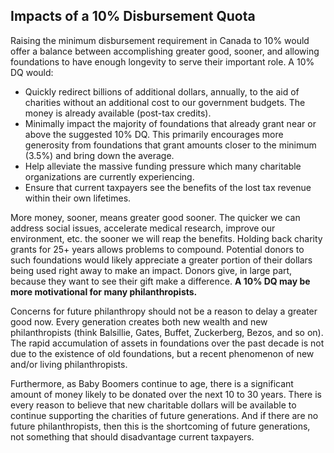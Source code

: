 ## Impacts of a 10% Disbursement Quota

Raising the minimum disbursement requirement in Canada to 10% would offer a balance between accomplishing greater good, sooner, and allowing foundations to have enough longevity to serve their important role. A 10% DQ would:

* Quickly redirect billions of additional dollars, annually, to the aid of charities without an additional cost to our government budgets. The money is already available (post-tax credits). 
* Minimally impact the majority of foundations that already grant near or above the suggested 10% DQ. This primarily encourages more generosity from foundations that grant amounts closer to the minimum (3.5%) and bring down the average.
* Help alleviate the massive funding pressure which many charitable organizations are currently experiencing. 
* Ensure that current taxpayers see the benefits of the lost tax revenue within their own lifetimes. 

More money, sooner, means greater good sooner. The quicker we can address social issues, accelerate medical research, improve our environment, etc. the sooner we will reap the benefits. Holding back charity grants for 25+ years allows problems to compound. Potential donors to such foundations would likely appreciate a greater portion of their dollars being used right away to make an impact. Donors give, in large part, because they want to see their gift make a difference. **A 10% DQ may be more motivational for many philanthropists.** 

Concerns for future philanthropy should not be a reason to delay a greater good now. Every generation creates both new wealth and new philanthropists (think Balsillie, Gates, Buffet, Zuckerberg, Bezos, and so on). The rapid accumulation of assets in foundations over the past decade is not due to the existence of old foundations, but a recent phenomenon of new and/or living philanthropists. 

Furthermore, as Baby Boomers continue to age, there is a significant amount of money likely to be donated over the next 10 to 30 years. There is every reason to believe that new charitable dollars will be available to continue supporting the charities of future generations. And if there are no future philanthropists, then this is the shortcoming of future generations, not something that should disadvantage current taxpayers.